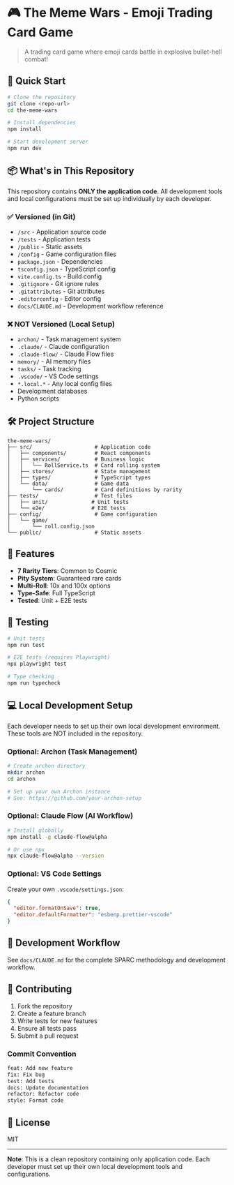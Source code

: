 # 🎮 The Meme Wars - Emoji Trading Card Game

> A trading card game where emoji cards battle in explosive bullet-hell combat!

## 🚀 Quick Start

```bash
# Clone the repository
git clone <repo-url>
cd the-meme-wars

# Install dependencies
npm install

# Start development server
npm run dev
```

## 📦 What's in This Repository

This repository contains **ONLY the application code**. All development tools and local configurations must be set up individually by each developer.

### ✅ Versioned (in Git)
- `/src` - Application source code
- `/tests` - Application tests
- `/public` - Static assets
- `/config` - Game configuration files
- `package.json` - Dependencies
- `tsconfig.json` - TypeScript config
- `vite.config.ts` - Build config
- `.gitignore` - Git ignore rules
- `.gitattributes` - Git attributes
- `.editorconfig` - Editor config
- `docs/CLAUDE.md` - Development workflow reference

### ❌ NOT Versioned (Local Setup)
- `archon/` - Task management system
- `.claude/` - Claude configuration
- `.claude-flow/` - Claude Flow files
- `memory/` - AI memory files
- `tasks/` - Task tracking
- `.vscode/` - VS Code settings
- `*.local.*` - Any local config files
- Development databases
- Python scripts

## 🛠️ Project Structure

```
the-meme-wars/
├── src/                    # Application code
│   ├── components/         # React components
│   ├── services/           # Business logic
│   │   └── RollService.ts  # Card rolling system
│   ├── stores/             # State management
│   ├── types/              # TypeScript types
│   └── data/               # Game data
│       └── cards/          # Card definitions by rarity
├── tests/                  # Test files
│   ├── unit/              # Unit tests
│   └── e2e/               # E2E tests
├── config/                 # Game configuration
│   └── game/
│       └── roll.config.json
└── public/                 # Static assets
```

## 🎯 Features

- **7 Rarity Tiers**: Common to Cosmic
- **Pity System**: Guaranteed rare cards
- **Multi-Roll**: 10x and 100x options
- **Type-Safe**: Full TypeScript
- **Tested**: Unit + E2E tests

## 🧪 Testing

```bash
# Unit tests
npm run test

# E2E tests (requires Playwright)
npx playwright test

# Type checking
npm run typecheck
```

## 💻 Local Development Setup

Each developer needs to set up their own local development environment. These tools are NOT included in the repository.

### Optional: Archon (Task Management)
```bash
# Create archon directory
mkdir archon
cd archon

# Set up your own Archon instance
# See: https://github.com/your-archon-setup
```

### Optional: Claude Flow (AI Workflow)
```bash
# Install globally
npm install -g claude-flow@alpha

# Or use npx
npx claude-flow@alpha --version
```

### Optional: VS Code Settings
Create your own `.vscode/settings.json`:
```json
{
  "editor.formatOnSave": true,
  "editor.defaultFormatter": "esbenp.prettier-vscode"
}
```

## 📝 Development Workflow

See `docs/CLAUDE.md` for the complete SPARC methodology and development workflow.

## 🤝 Contributing

1. Fork the repository
2. Create a feature branch
3. Write tests for new features
4. Ensure all tests pass
5. Submit a pull request

### Commit Convention
```bash
feat: Add new feature
fix: Fix bug
test: Add tests
docs: Update documentation
refactor: Refactor code
style: Format code
```

## 📄 License

MIT

---

**Note**: This is a clean repository containing only application code. Each developer must set up their own local development tools and configurations.
